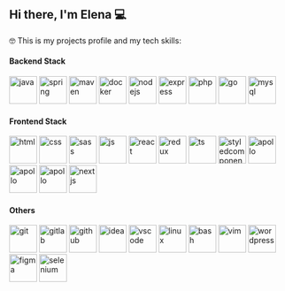 ## Hi there, I'm Elena 💻

🤓 This is my projects profile and my tech skills:

#### Backend Stack
<div styles="display:flex;">
  <img src="https://skillicons.dev/icons?i=java" alt="java" width="50" height="50" title="JAVA"/>
  <img src="https://skillicons.dev/icons?i=spring" alt="spring" width="50" height="50" title="Spring"/>
  <img src="https://skillicons.dev/icons?i=maven" alt="maven" width="50" height="50" title="Maven"/>
  <img src="https://skillicons.dev/icons?i=docker" alt="docker" width="50" height="50" title="Docker"/>
  <img src="https://skillicons.dev/icons?i=nodejs" alt="nodejs" width="50" height="50" title="Node.js"/>
  <img src="https://skillicons.dev/icons?i=express" alt="express" width="50" height="50" title="Express.js"/>
  <img src="https://skillicons.dev/icons?i=php" alt="php" width="50" height="50" title="PHP"/>
  <img src="https://skillicons.dev/icons?i=go" alt="go" width="50" height="50" title="GO"/>
  <img src="https://skillicons.dev/icons?i=mysql" alt="mysql" width="50" height="50" title="MySQL"/>
</div>

#### Frontend Stack

<div styles="display:flex;">
  <img src="https://skillicons.dev/icons?i=html" alt="html" width="50" height="50" title="HTML"/>
  <img src="https://skillicons.dev/icons?i=css" alt="css" width="50" height="50" title="CSS"/>
  <img src="https://skillicons.dev/icons?i=sass" alt="sass" width="50" height="50" title="SASS"/>
  <img src="https://skillicons.dev/icons?i=js" alt="js" width="50" height="50" title="Javascript"/>
  <img src="https://skillicons.dev/icons?i=react" alt="react" width="50" height="50" title="React.js"/>
  <img src="https://skillicons.dev/icons?i=redux" alt="redux" width="50" height="50" title="Redux"/>
  <img src="https://skillicons.dev/icons?i=ts" alt="ts" width="50" height="50" title="Typescript"/>
  <img src="https://skillicons.dev/icons?i=styledcomponents" alt="styledcomponents" width="50" height="50" title="Styled Components"/>
  <img src="https://skillicons.dev/icons?i=apollo" alt="apollo" width="50" height="50" title="Apollo"/>
  <img src="https://skillicons.dev/icons?i=bootstrap" alt="apollo" width="50" height="50" title="Bootstrap"/>
  <img src="https://skillicons.dev/icons?i=jquery" alt="apollo" width="50" height="50" title="Jquery"/>
  <img src="https://skillicons.dev/icons?i=nextjs" alt="nextjs" width="50" height="50" title="Next.js"/>
</div>

#### Others
<div styles="display:flex;">
  <img src="https://skillicons.dev/icons?i=git" alt="git" width="50" height="50" title="Git"/>
  <img src="https://skillicons.dev/icons?i=gitlab" alt="gitlab" width="50" height="50" title="GitLab"/>
  <img src="https://skillicons.dev/icons?i=github" alt="github" width="50" height="50" title="GitHub"/>
  <img src="https://skillicons.dev/icons?i=idea" alt="idea" width="50" height="50" title="IDEA"/>
  <img src="https://skillicons.dev/icons?i=vscode" alt="vscode" width="50" height="50" title="VS Code"/>
  <img src="https://skillicons.dev/icons?i=linux" alt="linux" width="50" height="50" title="Linux"/>
  <img src="https://skillicons.dev/icons?i=bash" alt="bash" width="50" height="50" title="Bash"/>
  <img src="https://skillicons.dev/icons?i=vim" alt="vim" width="50" height="50" title="Vim"/>
  <img src="https://skillicons.dev/icons?i=wordpress" alt="wordpress" width="50" height="50" title="WordPress"/>
  <img src="https://skillicons.dev/icons?i=figma" alt="figma" width="50" height="50" title="Figma"/>
  <img src="https://skillicons.dev/icons?i=selenium" alt="selenium" width="50" height="50" title="Selenium"/>
</div>
